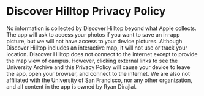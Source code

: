 # Discover Hilltop Privacy Policy
No information is collected by Discover Hilltop beyond what Apple collects. 
The app will ask to access your photos if you want to save an in-app picture, but we will not have access to your device pictures.
Although Discover Hilltop includes an interactive map, it will not use or track your location.
Discover Hilltop does not connect to the internet except to provide the map view of campus. However, clicking external links to see the University Archive and this Privacy Policy will cause your device to leave the app, open your browser, and connect to the internet.
We are also not affiliated with the University of San Francisco, nor any other organization, and all content in the app is owned by Ryan Dirajlal.
